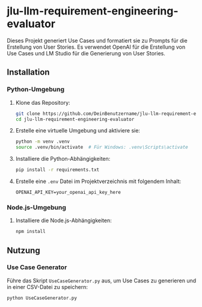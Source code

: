 ﻿# jlu-llm-requirement-engineering-evaluator

Dieses Projekt generiert Use Cases und formatiert sie zu Prompts für die Erstellung von User Stories. Es verwendet OpenAI für die Erstellung von Use Cases und LM Studio für die Generierung von User Stories.

## Installation

### Python-Umgebung

1. Klone das Repository:
    ```sh
    git clone https://github.com/DeinBenutzername/jlu-llm-requirement-engineering-evaluator.git
    cd jlu-llm-requirement-engineering-evaluator
    ```

2. Erstelle eine virtuelle Umgebung und aktiviere sie:
    ```sh
    python -m venv .venv
    source .venv/bin/activate  # Für Windows: .venv\Scripts\activate
    ```

3. Installiere die Python-Abhängigkeiten:
    ```sh
    pip install -r requirements.txt
    ```

4. Erstelle eine `.env` Datei im Projektverzeichnis mit folgendem Inhalt:
    ```env
    OPENAI_API_KEY=your_openai_api_key_here
    ```

### Node.js-Umgebung

1. Installiere die Node.js-Abhängigkeiten:
    ```sh
    npm install
    ```

## Nutzung

### Use Case Generator

Führe das Skript `UseCaseGenerator.py` aus, um Use Cases zu generieren und in einer CSV-Datei zu speichern:
```sh
python UseCaseGenerator.py
